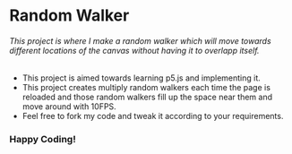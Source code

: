 # Random Walker
###### This project is where I make a random walker which will move towards different locations of the canvas without having it to overlapp itself.

- This project is aimed towards learning p5.js and implementing it. 
- This project creates multiply random walkers each time the page is reloaded and those random walkers fill up the space near them and move around with 10FPS.
- Feel free to fork my code and tweak it according to your requirements.
### Happy Coding!